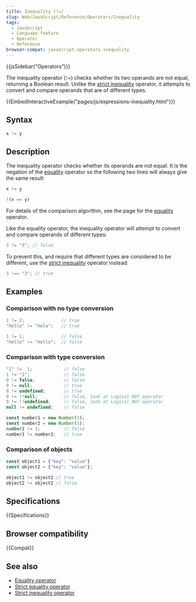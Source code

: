 ```yaml
---
title: Inequality (!=)
slug: Web/JavaScript/Reference/Operators/Inequality
tags:
  - JavaScript
  - Language feature
  - Operator
  - Reference
browser-compat: javascript.operators.inequality
---
```

{{jsSidebar("Operators")}}

The inequality operator (`!=`) checks whether its two operands are not equal,
returning a Boolean result. Unlike the
[strict inequality](/en-US/docs/Web/JavaScript/Reference/Operators/Strict_inequality)
operator, it attempts to convert and compare operands that are of different
types.

{{EmbedInteractiveExample("pages/js/expressions-inequality.html")}}

## Syntax

```js
x != y
```

## Description

The inequality operator checks whether its operands are not equal. It is the
negation of the
[equality](/en-US/docs/Web/JavaScript/Reference/Operators/Equality) operator so
the following two lines will always give the same result:

```js
x != y

!(x == y)
```

For details of the comparison algorithm, see the page for the
[equality](/en-US/docs/Web/JavaScript/Reference/Operators/Equality) operator.

Like the equality operator, the inequality operator will attempt to convert and
compare operands of different types:

```js
3 != "3"; // false
```

To prevent this, and require that different types are considered to be
different, use the
[strict inequality](/en-US/docs/Web/JavaScript/Reference/Operators/Strict_inequality)
operator instead:

```js
3 !== "3"; // true
```

## Examples

### Comparison with no type conversion

```js
1 != 2;              // true
"hello" != "hola";   // true

1 != 1;              // false
"hello" != "hello";  // false
```

### Comparison with type conversion

```js
"1" !=  1;            // false
1 != "1";             // false
0 != false;           // false
0 != null;            // true
0 != undefined;       // true
0 != !!null;          // false, look at Logical NOT operator
0 != !!undefined;     // false, look at Logical NOT operator
null != undefined;    // false

const number1 = new Number(3);
const number2 = new Number(3);
number1 != 3;         // false
number1 != number2;   // true
```

### Comparison of objects

```js
const object1 = {"key": "value"}
const object2 = {"key": "value"};

object1 != object2 // true
object2 != object2 // false
```

## Specifications

{{Specifications}}

## Browser compatibility

{{Compat}}

## See also

- [Equality operator](/en-US/docs/Web/JavaScript/Reference/Operators/Equality)
- [Strict equality operator](/en-US/docs/Web/JavaScript/Reference/Operators/Strict_equality)
- [Strict inequality operator](/en-US/docs/Web/JavaScript/Reference/Operators/Strict_inequality)
